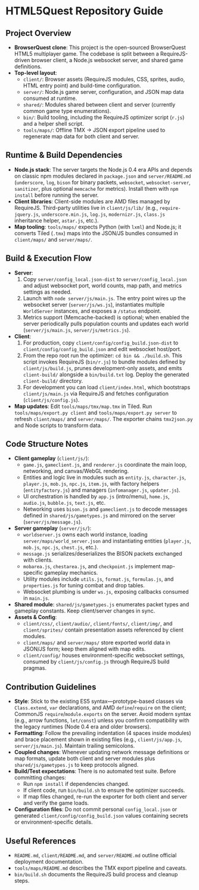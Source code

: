 # HTML5Quest Repository Guide

## Project Overview
- **BrowserQuest clone**: This project is the open-sourced BrowserQuest HTML5 multiplayer game. The codebase is split between a RequireJS-driven browser client, a Node.js websocket server, and shared game definitions.
- **Top-level layout**:
  - `client/`: Browser assets (RequireJS modules, CSS, sprites, audio, HTML entry point) and build-time configuration.
  - `server/`: Node.js game server, configuration, and JSON map data consumed at runtime.
  - `shared/`: Modules shared between client and server (currently common game type enumerations).
  - `bin/`: Build tooling, including the RequireJS optimizer script (`r.js`) and a helper shell script.
  - `tools/maps/`: Offline TMX → JSON export pipeline used to regenerate map data for both client and server.

## Runtime & Build Dependencies
- **Node.js stack**: The server targets the Node.js 0.4 era APIs and depends on classic npm modules declared in `package.json` and `server/README.md` (`underscore`, `log`, `bison` for binary packets, `websocket`, `websocket-server`, `sanitizer`, plus optional `memcache` for metrics). Install them with `npm install` before running the server.
- **Client libraries**: Client-side modules are AMD files managed by RequireJS. Third-party utilities live in `client/js/lib/` (e.g., `require-jquery.js`, `underscore.min.js`, `log.js`, `modernizr.js`, `class.js` inheritance helper, `astar.js`, etc.).
- **Map tooling**: `tools/maps/` expects Python (with `lxml`) and Node.js; it converts Tiled (`.tmx`) maps into the JSON/JS bundles consumed in `client/maps/` and `server/maps/`.

## Build & Execution Flow
- **Server**:
  1. Copy `server/config_local.json-dist` to `server/config_local.json` and adjust websocket port, world counts, map path, and metrics settings as needed.
  2. Launch with `node server/js/main.js`. The entry point wires up the websocket server (`server/js/ws.js`), instantiates multiple `WorldServer` instances, and exposes a `/status` endpoint.
  3. Metrics support (Memcache-backed) is optional; when enabled the server periodically pulls population counts and updates each world (`server/js/main.js`, `server/js/metrics.js`).
- **Client**:
  1. For production, copy `client/config/config_build.json-dist` to `client/config/config_build.json` and edit websocket host/port.
  2. From the repo root run the optimizer: `cd bin && ./build.sh`. This script invokes RequireJS (`bin/r.js`) to bundle modules defined by `client/js/build.js`, prunes development-only assets, and emits `client-build/` alongside a `bin/build.txt` log. Deploy the generated `client-build/` directory.
  3. For development you can load `client/index.html`, which bootstraps `client/js/main.js` via RequireJS and fetches configuration (`client/js/config.js`).
- **Map updates**: Edit `tools/maps/tmx/map.tmx` in Tiled. Run `tools/maps/export.py client` and `tools/maps/export.py server` to refresh `client/maps/` and `server/maps/`. The exporter chains `tmx2json.py` and Node scripts to transform data.

## Code Structure Notes
- **Client gameplay** (`client/js/`):
  - `game.js`, `gameclient.js`, and `renderer.js` coordinate the main loop, networking, and canvas/WebGL rendering.
  - Entities and logic live in modules such as `entity.js`, `character.js`, `player.js`, `mob.js`, `npc.js`, `item.js`, with factory helpers (`entityfactory.js`) and managers (`infomanager.js`, `updater.js`).
  - UI orchestration is handled by `app.js` (intro/menu), `home.js`, `audio.js`, `bubble.js`, `text.js`, etc.
  - Networking uses `bison.js` and `gameclient.js` to decode messages defined in `shared/js/gametypes.js` and mirrored on the server (`server/js/message.js`).
- **Server gameplay** (`server/js/`):
  - `worldserver.js` owns each world instance, loading `server/maps/world_server.json` and instantiating entities (`player.js`, `mob.js`, `npc.js`, `chest.js`, etc.).
  - `message.js` serializes/deserializes the BISON packets exchanged with clients.
  - `mobarea.js`, `chestarea.js`, and `checkpoint.js` implement map-specific gameplay mechanics.
  - Utility modules include `utils.js`, `format.js`, `formulas.js`, and `properties.js` for tuning combat and drop tables.
  - Websocket plumbing is under `ws.js`, exposing callbacks consumed in `main.js`.
- **Shared module**: `shared/js/gametypes.js` enumerates packet types and gameplay constants. Keep client/server changes in sync.
- **Assets & Config**:
  - `client/css/`, `client/audio/`, `client/fonts/`, `client/img/`, and `client/sprites/` contain presentation assets referenced by client modules.
  - `client/maps/` and `server/maps/` store exported world data in JSON/JS form; keep them aligned with map edits.
  - `client/config/` houses environment-specific websocket settings, consumed by `client/js/config.js` through RequireJS build pragmas.

## Contribution Guidelines
- **Style**: Stick to the existing ES5 syntax—prototype-based classes via `Class.extend`, `var` declarations, and AMD `define`/`require` on the client; CommonJS `require`/`module.exports` on the server. Avoid modern syntax (e.g., arrow functions, `let/const`) unless you confirm compatibility with the legacy runtimes (Node 0.4 era and older browsers).
- **Formatting**: Follow the prevailing indentation (4 spaces inside modules) and brace placement shown in existing files (e.g., `client/js/app.js`, `server/js/main.js`). Maintain trailing semicolons.
- **Coupled changes**: Whenever updating network message definitions or map formats, update both client and server modules plus `shared/js/gametypes.js` to keep protocols aligned.
- **Build/Test expectations**: There is no automated test suite. Before committing changes:
  - Run `npm install` if dependencies changed.
  - If client code, run `bin/build.sh` to ensure the optimizer succeeds.
  - If map files changed, re-run the exporter for both client and server and verify the game loads.
- **Configuration files**: Do not commit personal `config_local.json` or generated `client/config/config_build.json` values containing secrets or environment-specific details.

## Useful References
- `README.md`, `client/README.md`, and `server/README.md` outline official deployment documentation.
- `tools/maps/README.md` describes the TMX export pipeline and caveats.
- `bin/build.sh` documents the RequireJS build process and cleanup steps.
